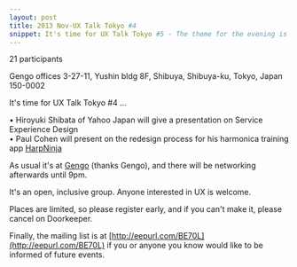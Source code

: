 ```yaml
---
layout: post
title: 2013 Nov-UX Talk Tokyo #4
snippet: It's time for UX Talk Tokyo #5 - The theme for the evening is FAILURE. If you missed the last -
---
```

21 participants

Gengo offices 3-27-11, Yushin bldg 8F, Shibuya, Shibuya-ku, Tokyo, Japan 150-0002

It's time for UX Talk Tokyo #4 ...

• Hiroyuki Shibata of Yahoo Japan will give a presentation on Service Experience Design<br>
• Paul Cohen will present on the redesign process for his harmonica training app [HarpNinja](http://harpninja.com)

As usual it's at [Gengo](http://gengo.com) (thanks Gengo), and there will be networking afterwards until 9pm.

It's an open, inclusive group. Anyone interested in UX is welcome.

Places are limited, so please register early, and if you can't make it, please cancel on Doorkeeper.

Finally, the mailing list is at [http://eepurl.com/BE70L](http://eepurl.com/BE70L) if you or anyone you know would like to be informed of future events.

